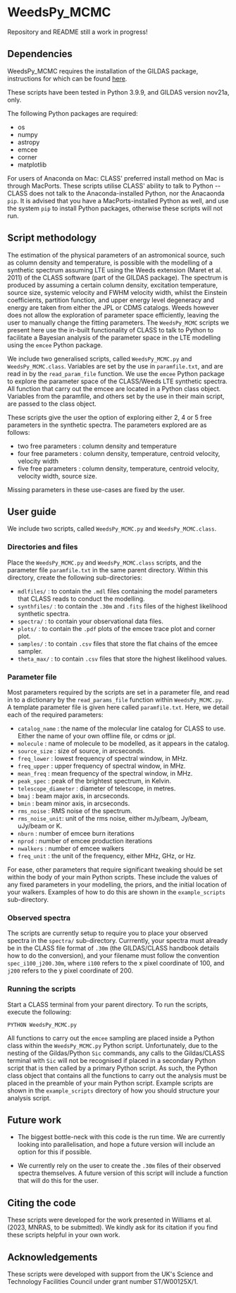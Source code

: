 # WeedsPy_MCMC

Repository and README still a work in progress!

## Dependencies

WeedsPy_MCMC requires the installation of the GILDAS package, instructions for which can be found [here](https://www.iram.fr/IRAMFR/GILDAS/gildasli2.html). 

These scripts have been tested in Python 3.9.9, and GILDAS version nov21a, only.

The following Python packages are required:

* os
* numpy
* astropy
* emcee
* corner
* matplotlib

For users of Anaconda on Mac: CLASS' preferred install method on Mac is through MacPorts. These scripts utilise CLASS' ability to talk to Python -- CLASS does not talk to the Anaconda-installed Python, nor the Anacaonda `pip`. It is advised that you have a MacPorts-installed Python as well, and use the system `pip` to install Python packages, otherwise these scripts will not run.


## Script methodology

The estimation of the physical parameters of an astromonical source, such as column density and temperature, is possible with the modelling of a synthetic spectrum assuming LTE using the Weeds extension (Maret et al. 2011) of the CLASS software (part of the GILDAS package). The spectrum is produced by assuming a certain column density, excitation temperature, source size, systemic velocity and FWHM velocity width, whilst the Einstein coefficients, partition function, and upper energy level degeneracy and energy are taken from either the JPL or CDMS catalogs.  Weeds however does not allow the exploration of parameter space efficiently, leaving the user to manually change the fitting parameters. The `WeedsPy_MCMC` scripts we present here use the in-built functionality of CLASS to talk to Python to facilitate a Bayesian analysis of the parameter space in the LTE modelling using the `emcee` Python package.

We include two generalised scripts, called `WeedsPy_MCMC.py` and `WeedsPy_MCMC.class`. Variables are set by the use in `paramfile.txt`, and are read in by the `read_param_file` function. We use the `emcee` Python package to explore the parameter space of the CLASS/Weeds LTE synthetic spectra. All function that carry out the emcee are located in a Python class object. Variables from the paramfile, and others set by the use in their main script, are passed to the class object. 

These scripts give the user the option of exploring either 2, 4 or 5 free parameters in the synthetic spectra. The parameters explored are as follows:
* two free parameters : column density and temperature
* four free parameters : column density, temperature, centroid velocity, velocity width
* five free parameters : column density, temperature, centroid velocity, velocity width, source size.

Missing parameters in these use-cases are fixed by the user.


## User guide

We include two scripts, called `WeedsPy_MCMC.py` and `WeedsPy_MCMC.class`. 


### Directories and files

Place the `WeedsPy_MCMC.py` and `WeedsPy_MCMC.class` scripts, and the parameter file `paramfile.txt` in the same parent directory. Within this directory, create the following sub-directories:

* `mdlfiles/` : to contain the `.mdl` files containing the model parameters that CLASS reads to conduct the modelling.
* `synthfiles/` : to contain the `.30m` and `.fits` files of the highest likelihood synthetic spectra.
* `spectra/` : to contain your observational data files.
* `plots/` : to contain the `.pdf` plots of the emcee trace plot and corner plot.
* `samples/` : to contain `.csv` files that store the flat chains of the emcee sampler.
* `theta_max/` : to contain `.csv` files that store the highest likelihood values.


### Parameter file

Most parameters required by the scripts are set in a parameter file, and read in to a dictionary by the `read_params_file` function within `WeedsPy_MCMC.py`. A template parameter file is given here called `paramfile.txt`. Here, we detail each of the required parameters:

* `catalog_name` : the name of the molecular line catalog for CLASS to use. Either the name of your own offline file, or cdms or jpl.
* `molecule` :  name of molecule to be modelled, as it appears in the catalog.
* `source_size` : size of source, in arcseconds.
* `freq_lower` : lowest frequency of spectral window, in MHz.
* `freq_upper` : upper frequency of spectral window, in MHz.
* `mean_freq` : mean frequency of the spectral window, in MHz.
* `peak_spec` : peak of the brightest spectrum, in Kelvin.
* `telescope_diameter` : diameter of telescope, in metres.
* `bmaj` : beam major axis, in arcseconds.
* `bmin` : beam minor axis, in arcseconds.
* `rms_noise` : RMS noise of the spectrum.
* `rms_noise_unit`:  unit of the rms noise, either mJy/beam, Jy/beam, uJy/beam or K.
* `nburn` : number of emcee burn iterations
* `nprod` :	number of emcee production iterations
* `nwalkers` : number of emcee walkers
* `freq_unit` : the unit of the frequency, either MHz, GHz, or Hz.

For ease, other parameters that require significant tweaking should be set within the body of your main Python scripts. These include the values of any fixed parameters in your modelling, the priors, and the initial location of your walkers. Examples of how to do this are shown in the `example_scripts` sub-directory.


### Observed spectra

The scripts are currently setup to require you to place your observed spectra in the `spectra/` sub-directory. Currrently, your spectra must already be in the CLASS file format of `.30m` (the GILDAS/CLASS handbook details how to do the conversion), and your filename must follow the convention `spec_i100_j200.30m`, where `i100` refers to the x pixel coordinate of 100, and `j200` refers to the y pixel coordinate of 200.



### Running the scripts

Start a CLASS terminal from your parent directory. To run the scripts, execute the following:

```
PYTHON WeedsPy_MCMC.py
```

All functions to carry out the `emcee` sampling are placed inside a Python class within the `WeedsPy_MCMC.py` Python script. Unfortunately, due to the nesting of the Gildas/Python `Sic` commands, any calls to the Gildas/CLASS terminal with `Sic` will not be recognised if placed in a secondary Python script that is then called by a primary Python script. As such, the Python class object that contains all the functions to carry out the analysis must be placed in the preamble of your main Python script. Example scripts are shown in the `example_scripts` directory of how you should structure your analysis script.


## Future work

* The biggest bottle-neck with this code is the run time. We are currently looking into parallelisation, and hope a future version will include an option for this if possible.

* We currently rely on the user to create the `.30m` files of their observed spectra themselves. A future version of this script will include a function that will do this for the user.


## Citing the code 

These scripts were developed for the work presented in Williams et al. (2023, MNRAS, to be submitted). We kindly ask for its citation if you find these scripts helpful in your own work.


## Acknowledgements

These scripts were developed with support from the UK's Science and Technology Facilities Council under grant number ST/W00125X/1.

